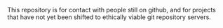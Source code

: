 This repository is for contact with people still on github, and for projects
that have not yet been shifted to ethically viable git repository servers.

